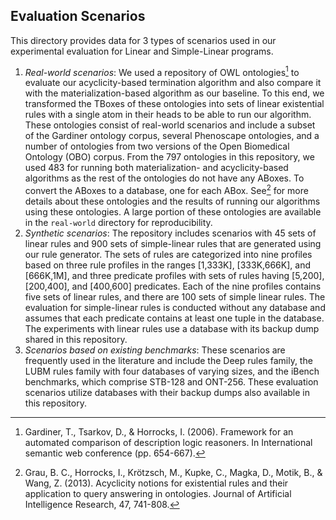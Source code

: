 ## Evaluation Scenarios

This directory provides data for 3 types of scenarios used in our experimental evaluation for Linear and Simple-Linear programs.

1. *Real-world scenarios*: We used a repository of OWL ontologies[^1] to evaluate our acyclicity-based termination algorithm and also compare it with the materialization-based algorithm as our baseline. To this end, we transformed the TBoxes of these ontologies into sets of linear existential rules with a single atom in their heads to be able to run our algorithm. These ontologies consist of real-world scenarios and include a subset of the Gardiner ontology corpus, several Phenoscape ontologies, and a number of ontologies from two versions of the Open Biomedical Ontology (OBO) corpus. From the 797 ontologies in this repository, we used 483 for running both materialization- and acyclicity-based algorithms as the rest of the ontologies do not have any ABoxes. To convert the ABoxes to a database, one for each ABox. See[^2] for more details about these ontologies and the results of running our algorithms using these ontologies. A large portion of these ontologies are available in the `real-world` directory for reproducibility.
2. *Synthetic scenarios*: The repository includes scenarios with 45 sets of linear rules and 900 sets of simple-linear rules that are generated using our rule generator. The sets of rules are categorized into nine profiles based on three rule profiles in the ranges [1,333K], [333K,666K], and [666K,1M], and three predicate profiles with sets of rules having [5,200], [200,400], and [400,600] predicates. Each of the nine profiles contains five sets of linear rules, and there are 100 sets of simple linear rules. The evaluation for simple-linear rules is conducted without any database and assumes that each  predicate contains at least one tuple in the database. The experiments with linear rules use a database with its backup dump shared in this repository.
3. *Scenarios based on existing benchmarks*: These scenarios are frequently used in the literature and include the Deep rules family, the LUBM rules family with four databases of varying sizes, and the iBench benchmarks, which comprise STB-128 and ONT-256. These evaluation scenarios utilize databases with their backup dumps also available in this repository.


[^1]: Gardiner, T., Tsarkov, D., & Horrocks, I. (2006). Framework for an automated comparison of description logic reasoners. In International semantic web conference (pp. 654-667).
[^2]: Grau, B. C., Horrocks, I., Krötzsch, M., Kupke, C., Magka, D., Motik, B., & Wang, Z. (2013). Acyclicity notions for existential rules and their application to query answering in ontologies. Journal of Artificial Intelligence Research, 47, 741-808.
